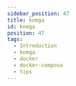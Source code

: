 ```yaml
---
sidebar_position: 47
title: komga
id: komga
position: 47
tags:
  - Introduction
  - komga
  - docker
  - docker-compose
  - tips
---
```

